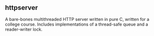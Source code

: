 ## httpserver
A bare-bones multithreaded HTTP server written in pure C, written for a college course. Includes implementations of a thread-safe queue and a reader-writer lock.
